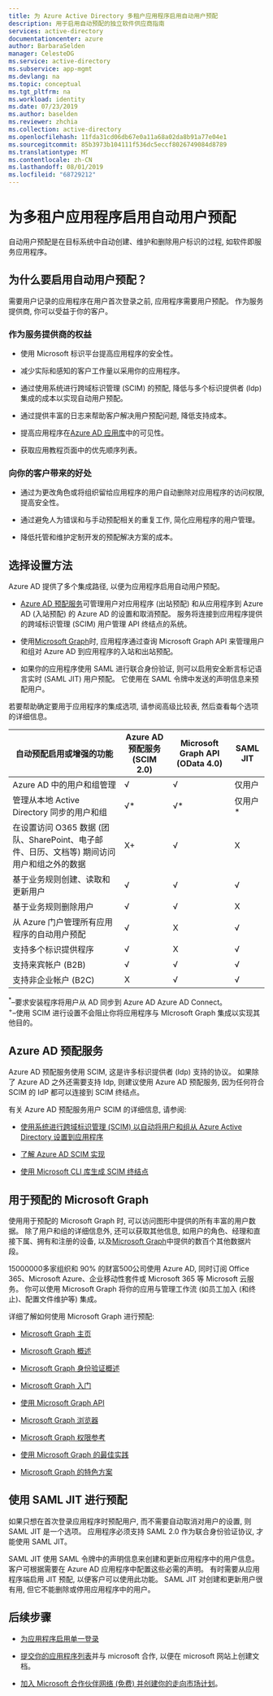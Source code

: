 ```yaml
---
title: 为 Azure Active Directory 多租户应用程序启用自动用户预配
description: 用于启用自动预配的独立软件供应商指南
services: active-directory
documentationcenter: azure
author: BarbaraSelden
manager: CelesteDG
ms.service: active-directory
ms.subservice: app-mgmt
ms.devlang: na
ms.topic: conceptual
ms.tgt_pltfrm: na
ms.workload: identity
ms.date: 07/23/2019
ms.author: baselden
ms.reviewer: zhchia
ms.collection: active-directory
ms.openlocfilehash: 11fda31cd06db67e0a11a68a02da8b91a77e04e1
ms.sourcegitcommit: 85b3973b104111f536dc5eccf8026749084d8789
ms.translationtype: MT
ms.contentlocale: zh-CN
ms.lasthandoff: 08/01/2019
ms.locfileid: "68729212"
---
```

# <a name="enable-automatic-user-provisioning-for-your-multi-tenant-application"></a>为多租户应用程序启用自动用户预配

自动用户预配是在目标系统中自动创建、维护和删除用户标识的过程, 如软件即服务应用程序。

## <a name="why-enable-automatic-user-provisioning"></a>为什么要启用自动用户预配？

需要用户记录的应用程序在用户首次登录之前, 应用程序需要用户预配。 作为服务提供商, 你可以受益于你的客户。

### <a name="benefits-to-you-as-the-service-provider"></a>作为服务提供商的权益

* 使用 Microsoft 标识平台提高应用程序的安全性。

* 减少实际和感知的客户工作量以采用你的应用程序。

* 通过使用系统进行跨域标识管理 (SCIM) 的预配, 降低与多个标识提供者 (Idp) 集成的成本以实现自动用户预配。

* 通过提供丰富的日志来帮助客户解决用户预配问题, 降低支持成本。

* 提高应用程序在[Azure AD 应用库](https://azuremarketplace.microsoft.com/marketplace/apps)中的可见性。

* 获取应用教程页面中的优先顺序列表。

### <a name="benefits-to-your-customers"></a>向你的客户带来的好处

* 通过为更改角色或将组织留给应用程序的用户自动删除对应用程序的访问权限, 提高安全性。

* 通过避免人为错误和与手动预配相关的重复工作, 简化应用程序的用户管理。

* 降低托管和维护定制开发的预配解决方案的成本。

## <a name="choose-a-provisioning-method"></a>选择设置方法

Azure AD 提供了多个集成路径, 以便为应用程序启用自动用户预配。

* [Azure AD 预配服务](https://docs.microsoft.com/azure/active-directory/manage-apps/user-provisioning)可管理用户对应用程序 (出站预配) 和从应用程序到 Azure AD (入站预配) 的 Azure AD 的设置和取消预配。 服务将连接到应用程序提供的跨域标识管理 (SCIM) 用户管理 API 终结点的系统。

* 使用[Microsoft Graph](https://docs.microsoft.com/graph/)时, 应用程序通过查询 Microsoft Graph API 来管理用户和组对 Azure AD 到应用程序的入站和出站预配。

* 如果你的应用程序使用 SAML 进行联合身份验证, 则可以启用安全断言标记语言实时 (SAML JIT) 用户预配。 它使用在 SAML 令牌中发送的声明信息来预配用户。

若要帮助确定要用于应用程序的集成选项, 请参阅高级比较表, 然后查看每个选项的详细信息。

| 自动预配启用或增强的功能| Azure AD 预配服务 (SCIM 2.0)| Microsoft Graph API (OData 4.0)| SAML JIT |
|---|---|---|---|
| Azure AD 中的用户和组管理| √| √| 仅用户 |
| 管理从本地 Active Directory 同步的用户和组| √*| √*| 仅用户 * |
| 在设置访问 O365 数据 (团队、SharePoint、电子邮件、日历、文档等) 期间访问用户和组之外的数据| X+| √| X |
| 基于业务规则创建、读取和更新用户| √| √| √ |
| 基于业务规则删除用户| √| √| X |
| 从 Azure 门户管理所有应用程序的自动用户预配| √| X| √ |
| 支持多个标识提供程序| √| X| √ |
| 支持来宾帐户 (B2B)| √| √| √ |
| 支持非企业帐户 (B2C)| X| √| √ |

<sup>*</sup>–要求安装程序将用户从 AD 同步到 Azure AD Azure AD Connect。  
<sup>+</sup >–使用 SCIM 进行设置不会阻止你将应用程序与 MIcrosoft Graph 集成以实现其他目的。

## <a name="azure-ad-provisioning-service"></a>Azure AD 预配服务

Azure AD 预配服务使用 SCIM, 这是许多标识提供者 (Idp) 支持的协议。 如果除了 Azure AD 之外还需要支持 Idp, 则建议使用 Azure AD 预配服务, 因为任何符合 SCIM 的 IdP 都可以连接到 SCIM 终结点。

有关 Azure AD 预配服务用户 SCIM 的详细信息, 请参阅: 

* [使用系统进行跨域标识管理 (SCIM) 以自动将用户和组从 Azure Active Directory 设置到应用程序](https://docs.microsoft.com/azure/active-directory/manage-apps/use-scim-to-provision-users-and-groups)

* [了解 Azure AD SCIM 实现](https://docs.microsoft.com/azure/active-directory/manage-apps/use-scim-to-provision-users-and-groups)

* [使用 Microsoft CLI 库生成 SCIM 终结点](https://docs.microsoft.com/azure/active-directory/manage-apps/use-scim-to-provision-users-and-groups)

## <a name="microsoft-graph-for-provisioning"></a>用于预配的 Microsoft Graph

使用用于预配的 Microsoft Graph 时, 可以访问图形中提供的所有丰富的用户数据。 除了用户和组的详细信息外, 还可以获取其他信息, 如用户的角色、经理和直接下属、拥有和注册的设备, 以及[Microsoft Graph](https://docs.microsoft.com/graph/api/overview?view=graph-rest-1.0)中提供的数百个其他数据片段。 

15000000多家组织和 90% 的财富500公司使用 Azure AD, 同时订阅 Office 365、Microsoft Azure、企业移动性套件或 Microsoft 365 等 Microsoft 云服务。 你可以使用 Microsoft Graph 将你的应用与管理工作流 (如员工加入 (和终止)、配置文件维护等) 集成。 

详细了解如何使用 Microsoft Graph 进行预配:

* [Microsoft Graph 主页](https://developer.microsoft.com/graph)

* [Microsoft Graph 概述](https://docs.microsoft.com/graph/overview)

* [Microsoft Graph 身份验证概述](https://docs.microsoft.com/graph/auth/)

* [Microsoft Graph 入门](https://developer.microsoft.com/graph/get-started)

* [使用 Microsoft Graph API](https://docs.microsoft.com/graph/use-the-api)

* [Microsoft Graph 浏览器](https://aka.ms/ge) 

* [Microsoft Graph 权限参考](https://docs.microsoft.com/graph/permissions-reference)

* [使用 Microsoft Graph 的最佳实践](https://docs.microsoft.com/graph/best-practices-concept)

* [Microsoft Graph 的特色方案](https://developer.microsoft.com/graph/examples)

## <a name="using-saml-jit-for-provisioning"></a>使用 SAML JIT 进行预配

如果只想在首次登录应用程序时预配用户, 而不需要自动取消对用户的设置, 则 SAML JIT 是一个选项。 应用程序必须支持 SAML 2.0 作为联合身份验证协议, 才能使用 SAML JIT。

SAML JIT 使用 SAML 令牌中的声明信息来创建和更新应用程序中的用户信息。 客户可根据需要在 Azure AD 应用程序中配置这些必需的声明。 有时需要从应用程序端启用 JIT 预配, 以便客户可以使用此功能。 SAML JIT 对创建和更新用户很有用, 但它不能删除或停用应用程序中的用户。

## <a name="next-steps"></a>后续步骤

* [为应用程序启用单一登录](https://docs.microsoft.com/azure/active-directory/manage-apps/isv-sso-content)

* [提交你的应用程序列表](https://microsoft.sharepoint.com/teams/apponboarding/Apps/SitePages/Default.aspx)并与 microsoft 合作, 以便在 microsoft 网站上创建文档。

* [加入 Microsoft 合作伙伴网络 (免费) 并创建你的走向市场计划](https://partner.microsoft.com/en-us/explore/commercial)。
